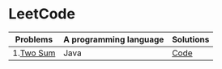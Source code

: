 # LeetCode
Problems | A programming language |Solutions
------------ | ------------- |------------- 
1.[Two Sum](https://leetcode.com/problems/two-sum/) | Java | [Code](https://github.com/Dimateos12/LeetCode/blob/main/Two%20Sum.java) |
